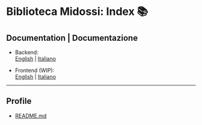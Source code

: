 # Biblioteca Midossi: Index 📚

## Documentation | Documentazione
- Backend:\
  [English](Docs/Backend/DOCS.en.md) | [Italiano](Docs/Backend/DOCS.it.md)

- Frontend (WIP):\
  [English](Docs/Frontend/DOCS.en.md) | [Italiano](Docs/Frontend/DOCS.it.md)

<hr/>

## Profile
- [README.md](profile/README.md)
